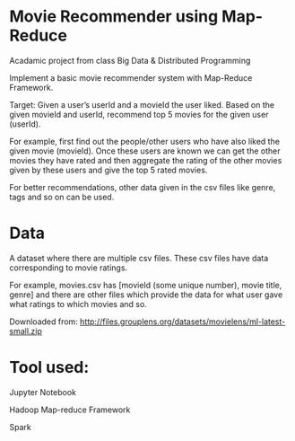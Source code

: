 # Movie Recommender using Map-Reduce

Acadamic project from class Big Data & Distributed Programming

Implement a basic movie recommender system with Map-Reduce Framework.

Target: Given a user’s userId and a movieId the user liked. Based on the given movieId and userId, recommend top 5 movies for the given user (userId).

For example, first find out the people/other users who have also liked the given movie (movieId). Once these users are known we can get the other movies they have rated and then aggregate the rating of the other movies given by these users and give the top 5 rated movies. 

For better recommendations, other data given in the csv files like genre, tags and so on can be used. 


# Data

A dataset where there are multiple csv files. These csv files have data corresponding to movie ratings.

For example, movies.csv has 
           [movieId (some unique number), movie title, genre]
and there are other files which provide the data for what user gave what ratings to which movies and so.

Downloaded from: http://files.grouplens.org/datasets/movielens/ml-latest-small.zip

# Tool used:
Jupyter Notebook

Hadoop Map-reduce Framework

Spark
